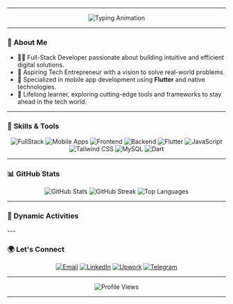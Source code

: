 
---

<div align="center">
  <img src="https://readme-typing-svg.herokuapp.com?font=Fira+Code&weight=500&size=24&pause=1000&color=F77B00&width=500&lines=Hi+there!+I'm+Dawit+Jogora+👋;Full-Stack+Developer+%7C+Tech+Entrepreneur;Specializing+in+Frontend%2C+Backend%2C+%26+Mobile+Apps;" alt="Typing Animation" />
</div>

---

### 🌟 **About Me**
- 👨‍💻 Full-Stack Developer passionate about building intuitive and efficient digital solutions.  
- 🎯 Aspiring Tech Entrepreneur with a vision to solve real-world problems.  
- 📱 Specialized in mobile app development using **Flutter** and native technologies.  
- 🌱 Lifelong learner, exploring cutting-edge tools and frameworks to stay ahead in the tech world.  

---

### 🚀 **Skills & Tools**
<div align="center">
  <img src="https://img.shields.io/badge/FullStack-FF5733?style=for-the-badge&logo=javascript&logoColor=white" alt="FullStack" />
  <img src="https://img.shields.io/badge/Mobile%20Apps-28A745?style=for-the-badge&logo=android&logoColor=white" alt="Mobile Apps" />
  <img src="https://img.shields.io/badge/Frontend-61DAFB?style=for-the-badge&logo=react&logoColor=black" alt="Frontend" />
  <img src="https://img.shields.io/badge/Backend-6C757D?style=for-the-badge&logo=node.js&logoColor=white" alt="Backend" />
  <img src="https://img.shields.io/badge/Flutter-02569B?style=for-the-badge&logo=flutter&logoColor=white" alt="Flutter" />
  <img src="https://img.shields.io/badge/JavaScript-F7DF1E?style=for-the-badge&logo=javascript&logoColor=black" alt="JavaScript" />
  <img src="https://img.shields.io/badge/Tailwind%20CSS-38B2AC?style=for-the-badge&logo=tailwind-css&logoColor=white" alt="Tailwind CSS" />
  <img src="https://img.shields.io/badge/MySQL-4479A1?style=for-the-badge&logo=mysql&logoColor=white" alt="MySQL" />
  <img src="https://img.shields.io/badge/Dart-0175C2?style=for-the-badge&logo=dart&logoColor=white" alt="Dart" />
</div>

---

### 📊 **GitHub Stats**
<div align="center">
  <img src="https://github-readme-stats.vercel.app/api?username=jogoraa&show_icons=true&theme=radical&count_private=true" alt="GitHub Stats" />
  <img src="https://github-readme-streak-stats.herokuapp.com/?user=jogoraa&theme=radical" alt="GitHub Streak" />
  <img src="https://github-readme-stats.vercel.app/api/top-langs/?username=jogoraa&layout=compact&theme=radical" alt="Top Languages" />
</div>

---

### 🎨 **Dynamic Activities**
<div align="center">
</div>
---

### 🌍 **Let's Connect**
<div align="center">
  <a href="mailto:davidtjogora@gmail.com"><img src="https://img.shields.io/badge/Email-D14836?style=for-the-badge&logo=gmail&logoColor=white" alt="Email" /></a>
  <a href="https://www.linkedin.com/in/dawit-jogora-001610325"><img src="https://img.shields.io/badge/LinkedIn-0077B5?style=for-the-badge&logo=linkedin&logoColor=white" alt="LinkedIn" /></a>
  <a href="https://www.upwork.com/freelancers/~0169eb1319a7ab6210"><img src="https://img.shields.io/badge/Upwork-6fda44?style=for-the-badge&logo=upwork&logoColor=white" alt="Upwork" /></a>
  <a href="https://t.me/jogora"><img src="https://img.shields.io/badge/Telegram-0088cc?style=for-the-badge&logo=telegram&logoColor=white" alt="Telegram" /></a>
</div>

---

<div align="center">
  <img src="https://komarev.com/ghpvc/?username=jogoraa&style=for-the-badge" alt="Profile Views" />
</div>

--- 


